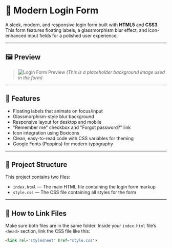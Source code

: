 # 🔐 Modern Login Form

A sleek, modern, and responsive login form built with **HTML5** and **CSS3**. This form features floating labels, a glassmorphism blur effect, and icon-enhanced input fields for a polished user experience.

---

## 🖼️ Preview

> ![Login Form Preview]([https://codingstella.com/wp-content/uploads/2024/01/download-6-scaled.jpeg](https://codingstella.com/wp-content/uploads/2024/01/photo1701345034-1024x576.jpeg))  
> *(This is a placeholder background image used in the form)*

---

## 🚀 Features

- Floating labels that animate on focus/input
- Glassmorphism-style blur background
- Responsive layout for desktop and mobile
- "Remember me" checkbox and "Forgot password?" link
- Icon integration using Boxicons
- Clean, easy-to-read code with CSS variables for theming
- Google Fonts (Poppins) for modern typography

---

## 📁 Project Structure

This project contains two files:

- `index.html` — The main HTML file containing the login form markup
- `style.css` — The CSS file containing all styles for the form

---

## 🔗 How to Link Files

Make sure both files are in the same folder. Inside your `index.html` file’s `<head>` section, link the CSS file like this:

```html
<link rel="stylesheet" href="style.css">


